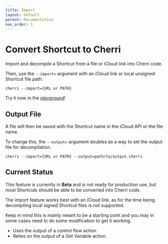 ```yaml
---
title: Import
layout: default
parent: Documentation
nav_order: 1
---
```


# Convert Shortcut to Cherri

Import and decompile a Shortcut from a file or iCloud link into Cherri code.

Then, use the `--import=` argument with an iCloud link or local unsigned Shortcut file path.

```console
cherri --import={URL or PATH}
```

Try it now in the [playground](https://playground.cherrilang.org)!

## Output File

A file will then be saved with the Shortcut name in the iCloud API or the file name.

To change this, the `--output=` argument doubles as a way to set the output file for decompilation.

```console
cherri --import={URL or PATH} --output=path/to/output.cherri
```

## Current Status

This feature is currently in **Beta** and is not ready for production use, but most Shortcuts should be able to be converted into Cherri code.

The import feature works best with an iCloud link, as for the time being decompiling local signed Shortcut files is not supported.

Keep in mind this is mainly meant to be a starting point and you may in some cases need to do some modification to get it working.

- Uses the output of a control flow action.
- Relies on the output of a Get Variable action.
